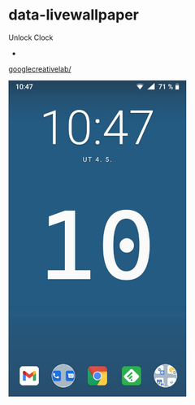 # data-livewallpaper
Unlock Clock

- 
[googlecreativelab/](https://github.com/googlecreativelab/digital-wellbeing-experiments-toolkit/tree/master/liveWallpaper)





<img src=".gitbook/assets/Screenshot.jpg" width="350">
